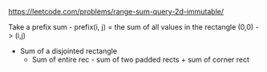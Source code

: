 https://leetcode.com/problems/range-sum-query-2d-immutable/


Take a prefix sum - prefix(i, j) = the sum of all values in the rectangle (0,0) -> (i,j)
- Sum of a disjointed rectangle 
	- Sum of entire rec - sum of two padded rects + sum of corner rect